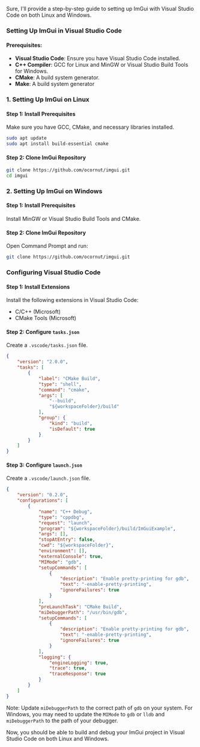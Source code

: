 Sure, I'll provide a step-by-step guide to setting up ImGui with Visual Studio Code on both Linux and Windows.

### Setting Up ImGui in Visual Studio Code

#### Prerequisites:
- **Visual Studio Code**: Ensure you have Visual Studio Code installed.
- **C++ Compiler**: GCC for Linux and MinGW or Visual Studio Build Tools for Windows.
- **CMake**: A build system generator.
- **Make**: A build system generator
### 1. Setting Up ImGui on Linux

#### Step 1: Install Prerequisites
Make sure you have GCC, CMake, and necessary libraries installed.
```sh
sudo apt update
sudo apt install build-essential cmake
```

#### Step 2: Clone ImGui Repository
```sh
git clone https://github.com/ocornut/imgui.git
cd imgui
```

### 2. Setting Up ImGui on Windows

#### Step 1: Install Prerequisites
Install MinGW or Visual Studio Build Tools and CMake.

#### Step 2: Clone ImGui Repository
Open Command Prompt and run:
```sh
git clone https://github.com/ocornut/imgui.git
```

### Configuring Visual Studio Code

#### Step 1: Install Extensions
Install the following extensions in Visual Studio Code:
- C/C++ (Microsoft)
- CMake Tools (Microsoft)

#### Step 2: Configure `tasks.json`
Create a `.vscode/tasks.json` file.
```json
{
    "version": "2.0.0",
    "tasks": [
        {
            "label": "CMake Build",
            "type": "shell",
            "command": "cmake",
            "args": [
                "--build",
                "${workspaceFolder}/build"
            ],
            "group": {
                "kind": "build",
                "isDefault": true
            }
        }
    ]
}
```

#### Step 3: Configure `launch.json`
Create a `.vscode/launch.json` file.
```json
{
    "version": "0.2.0",
    "configurations": [
        {
            "name": "C++ Debug",
            "type": "cppdbg",
            "request": "launch",
            "program": "${workspaceFolder}/build/ImGuiExample",
            "args": [],
            "stopAtEntry": false,
            "cwd": "${workspaceFolder}",
            "environment": [],
            "externalConsole": true,
            "MIMode": "gdb",
            "setupCommands": [
                {
                    "description": "Enable pretty-printing for gdb",
                    "text": "-enable-pretty-printing",
                    "ignoreFailures": true
                }
            ],
            "preLaunchTask": "CMake Build",
            "miDebuggerPath": "/usr/bin/gdb",
            "setupCommands": [
                {
                    "description": "Enable pretty-printing for gdb",
                    "text": "-enable-pretty-printing",
                    "ignoreFailures": true
                }
            ],
            "logging": {
                "engineLogging": true,
                "trace": true,
                "traceResponse": true
            }
        }
    ]
}
```
Note: Update `miDebuggerPath` to the correct path of `gdb` on your system. For Windows, you may need to update the `MIMode` to `gdb` or `lldb` and `miDebuggerPath` to the path of your debugger.

Now, you should be able to build and debug your ImGui project in Visual Studio Code on both Linux and Windows.

